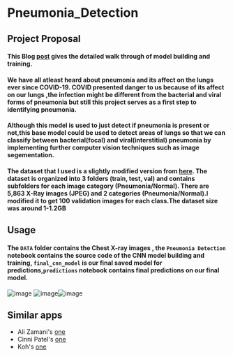 # Pneumonia_Detection
## Project Proposal
#### This Blog [post](https://www.kaggle.com/grayphantom/cnn-pneumonia-detection/notebook) gives the detailed walk through of model building and training.
#### We have all atleast heard about pneumonia and its affect on the lungs ever since COVID-19. COVID presented danger to us because of its affect on our lungs ,the infection might be different from  the bacterial and viral forms of pneumonia but still this project serves as a first step to identifying pneumonia.
#### Although this model is used to just detect if pneumonia is present or not,this base model could be used to detect areas of lungs so that we can classify between bacterial(focal) and viral(interstitial) pneumonia by implementing further computer vision techniques such as image segementation.
#### The dataset that I used is a slightly modified version from [here](https://data.mendeley.com/datasets/rscbjbr9sj/2). The dataset is organized into 3 folders (train, test, val) and contains subfolders for each image category (Pneumonia/Normal). There are 5,863 X-Ray images (JPEG) and 2 categories (Pneumonia/Normal).I modified it to get 100 validation images for each class.The dataset size was around 1-1.2GB
## Usage
#### The `DATA` folder contains the Chest X-ray images , the `Pneumonia Detection` notebook contains the source code of the CNN model building and training, `final_cnn_model` is our final saved model for predictions,`predictions` notebook contains final predictions on our final model.
![image](https://user-images.githubusercontent.com/39852450/145150778-8613306a-3b3a-4574-8a37-a82ab64c3c0a.png) ![image](https://user-images.githubusercontent.com/39852450/145150905-bedec617-abb8-4c1f-b8db-2be6e8f79581.png)![image](https://user-images.githubusercontent.com/39852450/145151045-18ee3305-208e-451a-b582-0beded243137.png)



## Similar apps
- Ali Zamani's [one](https://www.kaggle.com/alizmn/pneumonia-detection-with-cnn-acc-91-7-recall-95-6)
- Cinni Patel's [one](https://www.kaggle.com/cinnipatel/97-accuracy-on-xray-precision-recall-f1-score)
- Koh's [one](https://www.kaggle.com/minfa1207/cnn-pytorch-loss-0-9991-acc-87-6)
